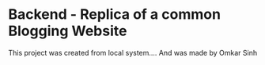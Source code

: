 # Backend - Replica of a common Blogging Website

This project was created from local system....
And was made by Omkar Sinh